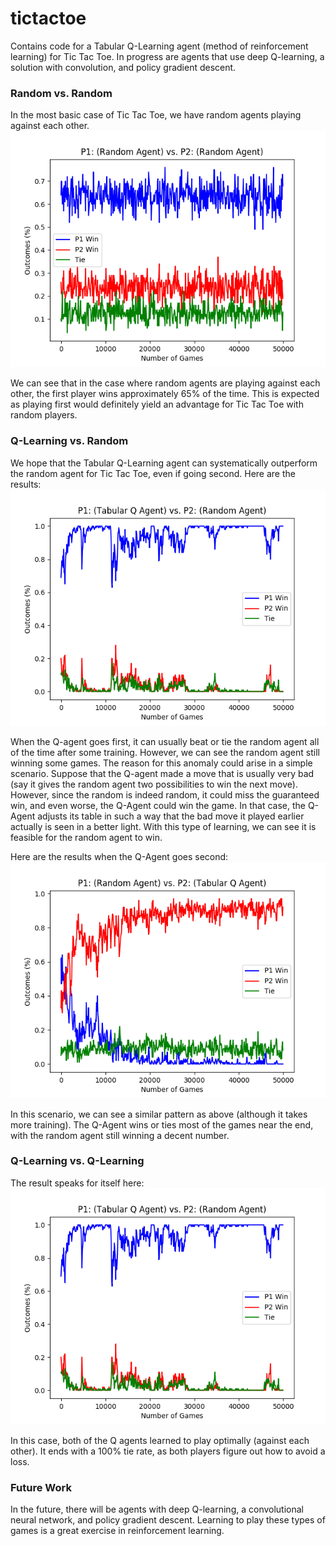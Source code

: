 # tictactoe
Contains code for a Tabular Q-Learning agent (method of reinforcement learning) for Tic Tac Toe. In progress are agents that use deep Q-learning, a solution with convolution, and policy gradient descent.

### Random vs. Random
In the most basic case of Tic Tac Toe, we have random agents playing against each other. 
![Image of Random vs. Random](https://github.com/sunbri/tictactoe/blob/master/rvr.png)

We can see that  in the case where random agents are playing against each other, the first player wins approximately 65% of the time. This is expected as playing first would definitely yield an advantage for Tic Tac Toe with random players.

### Q-Learning vs. Random
We hope that the Tabular Q-Learning agent can systematically outperform the random agent for Tic Tac Toe, even if going second. Here are the results: 
![Image of Q vs. Random](https://github.com/sunbri/tictactoe/blob/master/qvr.png)

When the Q-agent goes first, it can usually beat or tie the random agent all of the time after some training. However, we can see the random agent still winning some games. The reason for this anomaly could arise in a simple scenario. Suppose that the Q-agent made a move that is usually very bad (say it gives the random agent two possibilities to win the next move). However, since the random is indeed random, it could miss the guaranteed win, and even worse, the Q-Agent could win the game. In that case, the Q-Agent adjusts its table in such a way that the bad move it played earlier actually is seen in a better light. With this type of learning, we can see it is feasible for the random agent to win.

Here are the results when the Q-Agent goes second: 
![Image of Random vs. Q](https://github.com/sunbri/tictactoe/blob/master/rvq.png)

In this scenario, we can see a similar pattern as above (although it takes more training). The Q-Agent wins or ties most of the games near the end, with the random agent still winning a decent number.

### Q-Learning vs. Q-Learning
The result speaks for itself here:
![Image of Q vs. Q](https://github.com/sunbri/tictactoe/blob/master/qvr.png)

In this case, both of the Q agents learned to play optimally (against each other). It ends with a 100% tie rate, as both players figure out how to avoid a loss. 

### Future Work
In the future, there will be agents with deep Q-learning, a convolutional neural network, and policy gradient descent. Learning to play these types of games is a great exercise in reinforcement learning.
